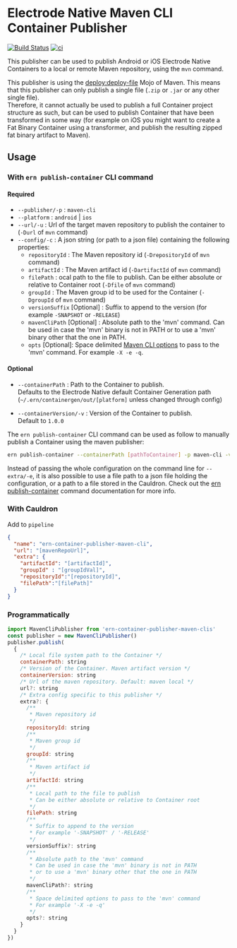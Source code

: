 # Electrode Native Maven CLI Container Publisher

[![Build Status][1]][2]
[![ci][3]][4]

This publisher can be used to publish Android or iOS Electrode Native Containers to a local or remote Maven repository, using the `mvn` command.

This publisher is using the [deploy:deploy-file](https://maven.apache.org/plugins/maven-deploy-plugin/usage.html) Mojo of Maven. This means that this publisher can only publish a single file (`.zip` or `.jar` or any other single file).\
Therefore, it cannot actually be used to publish a full Container project structure as such, but can be used to publish Container that have been transformed in some way (for example on iOS you might want to create a Fat Binary Container using a transformer, and publish the resulting zipped fat binary artifact to Maven).

## Usage

### With `ern publish-container` CLI command

#### Required

- `--publisher/-p` : `maven-cli`
- `--platform` : `android` | `ios`
- `--url/-u` : Url of the target maven repository to publish the container to (`-Durl` of `mvn` command)
- `--config/-c` : A json string (or path to a json file) containing the following properties:
  - `repositoryId` : The Maven repository id (`-DrepositoryId` of `mvn` command)
  - `artifactId` : The Maven artifact id (`-DartifactId` of `mvn` command)
  - `filePath` : ocal path to the file to publish. Can be either absolute or relative to Container root (`-Dfile` of `mvn` command)
  - `groupId` : The Maven group id to be used for the Container (`-DgroupId` of `mvn` command)
  - `versionSuffix` [Optional] : Suffix to append to the version (for example `-SNAPSHOT` or `-RELEASE`)
  - `mavenCliPath` [Optional] : Absolute path to the 'mvn' command. Can be used in case the 'mvn' binary is not in PATH or to use a 'mvn' binary other that the one in PATH.
  - `opts` [Optional]: Space delimited [Maven CLI options](http://maven.apache.org/ref/3.1.0/maven-embedder/cli.html#) to pass to the 'mvn' command. For example `-X -e -q`.

#### Optional

- `--containerPath` : Path to the Container to publish.\
Defaults to the Electrode Native default Container Generation path (`~/.ern/containergen/out/[platform]` unless changed through config)

- `--containerVersion/-v` : Version of the Container to publish.\
Default to `1.0.0`

The `ern publish-container` CLI command can be used as follow to manually publish a Container using the maven publisher:

```sh
ern publish-container --containerPath [pathToContainer] -p maven-cli -v [containerVersion] -u [mavenRepoUrl] -e '{"repositoryId":"[repositoryId]", "artifactId":"[artifactId]", "groupId":"[groupId], "filePath":"[filePath]"}'
```

Instead of passing the whole configuration on the command line for `--extra/-e`, it is also possible to use a file path to a json file holding the configuration, or a path to a file stored in the Cauldron. Check out the [ern publish-container](https://native.electrode.io/cli-commands/publish-container) command documentation for more info.

### With Cauldron

Add to `pipeline`

```json
{
  "name": "ern-container-publisher-maven-cli",
  "url": "[mavenRepoUrl]",
  "extra": {
    "artifactId": "[artifactId]",
    "groupId" : "[groupIdVal]",
    "repositoryId":"[repositoryId]",
    "filePath":"[filePath]"
  }
}
```

### Programmatically

```js
import MavenCliPublisher from 'ern-container-publisher-maven-clis'
const publisher = new MavenCliPublisher()
publisher.publish(
  {
    /* Local file system path to the Container */
    containerPath: string
    /* Version of the Container. Maven artifact version */
    containerVersion: string
    /* Url of the maven repository. Default: maven local */
    url?: string
    /* Extra config specific to this publisher */
    extra?: {
      /**
       * Maven repository id
       */
      repositoryId: string
      /**
       * Maven group id
       */
      groupId: string
      /**
       * Maven artifact id
       */
      artifactId: string
      /**
       * Local path to the file to publish
       * Can be either absolute or relative to Container root
       */
      filePath: string
      /**
       * Suffix to append to the version
       * For example '-SNAPSHOT' / '-RELEASE'
       */
      versionSuffix?: string
      /**
       * Absolute path to the 'mvn' command
       * Can be used in case the 'mvn' binary is not in PATH
       * or to use a 'mvn' binary other that the one in PATH
       */
      mavenCliPath?: string
      /**
       * Space delimited options to pass to the 'mvn' command
       * For example '-X -e -q'
       */
      opts?: string
    }
  }
})
```

[1]: https://travis-ci.org/electrode-io/ern-container-publisher-maven-cli.svg?branch=master
[2]: https://travis-ci.org/electrode-io/ern-container-publisher-maven-cli
[3]: https://github.com/electrode-io/ern-container-publisher-maven-cli/workflows/ci/badge.svg
[4]: https://github.com/electrode-io/ern-container-publisher-maven-cli/actions
